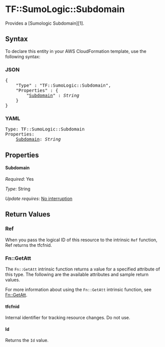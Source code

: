 # TF::SumoLogic::Subdomain

Provides a [Sumologic Subdomain][1].

## Syntax

To declare this entity in your AWS CloudFormation template, use the following syntax:

### JSON

<pre>
{
    "Type" : "TF::SumoLogic::Subdomain",
    "Properties" : {
        "<a href="#subdomain" title="Subdomain">Subdomain</a>" : <i>String</i>
    }
}
</pre>

### YAML

<pre>
Type: TF::SumoLogic::Subdomain
Properties:
    <a href="#subdomain" title="Subdomain">Subdomain</a>: <i>String</i>
</pre>

## Properties

#### Subdomain

_Required_: Yes

_Type_: String

_Update requires_: [No interruption](https://docs.aws.amazon.com/AWSCloudFormation/latest/UserGuide/using-cfn-updating-stacks-update-behaviors.html#update-no-interrupt)

## Return Values

### Ref

When you pass the logical ID of this resource to the intrinsic `Ref` function, Ref returns the tfcfnid.

### Fn::GetAtt

The `Fn::GetAtt` intrinsic function returns a value for a specified attribute of this type. The following are the available attributes and sample return values.

For more information about using the `Fn::GetAtt` intrinsic function, see [Fn::GetAtt](https://docs.aws.amazon.com/AWSCloudFormation/latest/UserGuide/intrinsic-function-reference-getatt.html).

#### tfcfnid

Internal identifier for tracking resource changes. Do not use.

#### Id

Returns the <code>Id</code> value.

